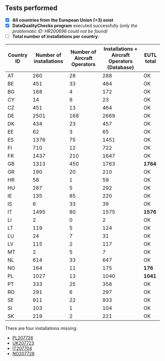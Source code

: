 ## Tests performed

- [x] **All countries from the European Union (+3) exist**
- [x] **DataQualityChecks program** executed successfully _(only the problematic ID: HR200696 could not be found)_
- [ ] **Total number of installations per country**: 

| Country ID | Number of installations | Number of Aircraft Operators | Installations + Aircraft Operators (Database) | EUTL total  |
|------------|-------------------------|------------------------------|-----------------------------------------------|-------------|
| AT         | 260                     | 28                           | 288                                           |  OK         |
| BE         | 451                     | 33                           | 484                                           | OK          |
| BG         | 168                     | 4                            | 172                                           | OK          |
| CY         | 14                      | 9                            | 23                                            | OK          |
| CZ         | 451                     | 13                           | 464                                           | OK          |
| DE         | 2501                    | 168                          | 2669                                          | OK          |
| DK         | 434                     | 23                           | 457                                           | OK          |
| EE         | 62                      | 3                            | 65                                            | OK          |
| ES         | 1376                    | 75                           | 1451                                          | OK          |
| FI         | 710                     | 12                           | 722                                           | OK          |
| FR         | 1437                    | 210                          | 1647                                          | OK          |
| GB         | 1313                    | 450                          | 1763                                          | **1764**        |
| GR         | 190                     | 20                           | 210                                           | OK          |
| HR         | 58                      | 1                            | 59                                            | OK          |
| HU         | 287                     | 5                            | 292                                           | OK          |
| IE         | 135                     | 85                           | 220                                           | OK          |
| IS         | 6                       | 33                           | 39                                            | OK          |
| IT         | 1495                    | 80                           | 1575                                          | **1576**        |
| LI         | 2                       | 0                            | 2                                             | OK          |
| LT         | 119                     | 5                            | 124                                           | OK          |
| LU         | 24                      | 7                            | 31                                            | OK          |
| LV         | 115                     | 2                            | 117                                           | OK          |
| MT         | 2                       | 5                            | 7                                             | OK          |
| NL         | 614                     | 33                           | 647                                           | OK          |
| NO         | 164                     | 11                           | 175                                           | **176**         |
| PL         | 1027                    | 13                           | 1040                                          | **1041**        |
| PT         | 333                     | 25                           | 358                                           | OK          |
| RO         | 291                     | 6                            | 297                                           | OK          |
| SE         | 911                     | 22                           | 933                                           | OK          |
| SI         | 103                     | 1                            | 104                                           | OK          |
| SK         | 219                     | 2                            | 221                                           | OK          |

There are four installations missing:

* [PL207726](http://ec.europa.eu/environment/ets/ohaDetails.do?returnURL=&languageCode=en&accountID=&registryCode=&buttonAction=all&action=&account.registryCode=&accountType=&identifierInReg=&accountHolder=&primaryAuthRep=&installationIdentifier=&installationName=&accountStatus=&permitIdentifier=&complianceStatus=&mainActivityType=-1&searchType=oha&account.registryCodes=PL&resultList.currentPageNumber=1040&nextList=Next%C2%A0%3E&selectedPeriods=)
* [UK207723](http://ec.europa.eu/environment/ets/ohaDetails.do?returnURL=&languageCode=en&accountID=&registryCode=&buttonAction=all&action=&account.registryCode=&accountType=&identifierInReg=&accountHolder=&primaryAuthRep=&installationIdentifier=&installationName=&accountStatus=&permitIdentifier=&complianceStatus=&mainActivityType=-1&searchType=oha&account.registryCodes=GB&resultList.currentPageNumber=1764&nextList=Next%C2%A0%3E&selectedPeriods=)
* [IT207704](http://ec.europa.eu/environment/ets/ohaDetails.do?returnURL=&languageCode=en&accountID=&registryCode=&buttonAction=all&action=&account.registryCode=&accountType=&identifierInReg=&accountHolder=&primaryAuthRep=&installationIdentifier=&installationName=&accountStatus=&permitIdentifier=&complianceStatus=&mainActivityType=-1&searchType=oha&account.registryCodes=IT&resultList.currentPageNumber=1575&nextList=Next%C2%A0%3E&selectedPeriods=)
* [NO207728](http://ec.europa.eu/environment/ets/ohaDetails.do?returnURL=&languageCode=en&accountID=&registryCode=&buttonAction=all&action=&account.registryCode=&accountType=&identifierInReg=&accountHolder=&primaryAuthRep=&installationIdentifier=&installationName=&accountStatus=&permitIdentifier=&complianceStatus=&mainActivityType=-1&searchType=oha&account.registryCodes=NO&resultList.currentPageNumber=175&nextList=Next%C2%A0%3E&selectedPeriods=)
